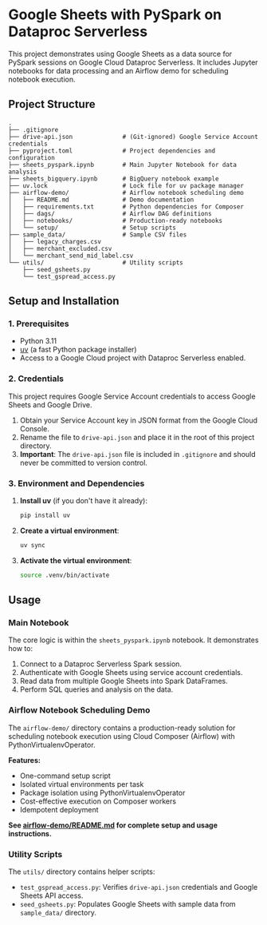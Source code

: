 # Google Sheets with PySpark on Dataproc Serverless

This project demonstrates using Google Sheets as a data source for PySpark sessions on Google Cloud Dataproc Serverless. It includes Jupyter notebooks for data processing and an Airflow demo for scheduling notebook execution.

## Project Structure

```
.
├── .gitignore
├── drive-api.json              # (Git-ignored) Google Service Account credentials
├── pyproject.toml              # Project dependencies and configuration
├── sheets_pyspark.ipynb        # Main Jupyter Notebook for data analysis
├── sheets_bigquery.ipynb       # BigQuery notebook example
├── uv.lock                     # Lock file for uv package manager
├── airflow-demo/               # Airflow notebook scheduling demo
│   ├── README.md               # Demo documentation
│   ├── requirements.txt        # Python dependencies for Composer
│   ├── dags/                   # Airflow DAG definitions
│   ├── notebooks/              # Production-ready notebooks
│   └── setup/                  # Setup scripts
├── sample_data/                # Sample CSV files
│   ├── legacy_charges.csv
│   ├── merchant_excluded.csv
│   └── merchant_send_mid_label.csv
└── utils/                      # Utility scripts
    ├── seed_gsheets.py
    └── test_gspread_access.py
```

## Setup and Installation

### 1. Prerequisites

*   Python 3.11
*   [uv](https://github.com/astral-sh/uv) (a fast Python package installer)
*   Access to a Google Cloud project with Dataproc Serverless enabled.

### 2. Credentials

This project requires Google Service Account credentials to access Google Sheets and Google Drive.

1.  Obtain your Service Account key in JSON format from the Google Cloud Console.
2.  Rename the file to `drive-api.json` and place it in the root of this project directory.
3.  **Important**: The `drive-api.json` file is included in `.gitignore` and should never be committed to version control.

### 3. Environment and Dependencies

1.  **Install uv** (if you don't have it already):
    ```bash
    pip install uv
    ```

2.  **Create a virtual environment**:
    ```bash
    uv sync
    ```

3.  **Activate the virtual environment**:
    ```bash
    source .venv/bin/activate
    ```

## Usage

### Main Notebook

The core logic is within the `sheets_pyspark.ipynb` notebook. It demonstrates how to:
1.  Connect to a Dataproc Serverless Spark session.
2.  Authenticate with Google Sheets using service account credentials.
3.  Read data from multiple Google Sheets into Spark DataFrames.
4.  Perform SQL queries and analysis on the data.

### Airflow Notebook Scheduling Demo

The `airflow-demo/` directory contains a production-ready solution for scheduling notebook execution using Cloud Composer (Airflow) with PythonVirtualenvOperator.

**Features:**
- One-command setup script
- Isolated virtual environments per task
- Package isolation using PythonVirtualenvOperator
- Cost-effective execution on Composer workers
- Idempotent deployment

**See [airflow-demo/README.md](airflow-demo/README.md) for complete setup and usage instructions.**

### Utility Scripts

The `utils/` directory contains helper scripts:

*   `test_gspread_access.py`: Verifies `drive-api.json` credentials and Google Sheets API access.
*   `seed_gsheets.py`: Populates Google Sheets with sample data from `sample_data/` directory.
